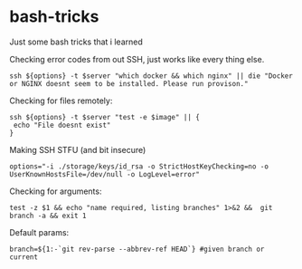 bash-tricks
===========

Just some bash tricks that i learned

Checking error codes from out SSH, just works like every thing else.

```
ssh ${options} -t $server "which docker && which nginx" || die "Docker or NGINX doesnt seem to be installed. Please run provison."
```

Checking for files remotely:

```
ssh ${options} -t $server "test -e $image" || {
 echo "File doesnt exist"
}
```

Making SSH STFU (and bit insecure)

```
options="-i ./storage/keys/id_rsa -o StrictHostKeyChecking=no -o UserKnownHostsFile=/dev/null -o LogLevel=error"
```

Checking for arguments:

```
test -z $1 && echo "name required, listing branches" 1>&2 &&  git branch -a && exit 1
```

Default params:

```
branch=${1:-`git rev-parse --abbrev-ref HEAD`} #given branch or current
```